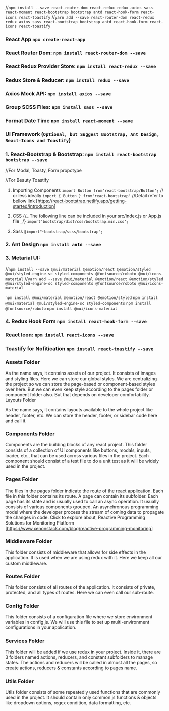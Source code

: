 <!-- 1. React App and Libaries -->
<!--Can install all Libaries in one time-->

//`npm install --save react-router-dom react-redux redux axios sass react-moment react-bootstrap bootstrap antd react-hook-form react-icons react-toastify`
//`yarn add --save react-router-dom react-redux redux axios sass react-bootstrap bootstrap antd react-hook-form react-icons react-toastify`

### React App `npx create-react-app`

### React Router Dom: `npm install react-router-dom --save`

### React Redux Provider Store: `npm install react-redux --save`

### Redux Store & Reducer: `npm install redux --save`

### Axios Mock API: `npm install axios --save`

### Group SCSS Files: `npm install sass --save`

### Format Date Time `npm install react-moment --save`

### UI Framework (`Optional, but Suggest Bootstrap, Ant Design, React-Icons and Toastify`)

### 1. React-Bootstrap & Bootstrap: `npm install react-bootstrap bootstrap --save`

//For Modal, Toasty, Form propotype

//For Beauty Toastify

1. Importing Components
   `import Button from'react-bootstrap/Button';`
   // or less ideally
   `import { Button } from'react-bootstrap'`
   //Detail refer to bellow link
   [https://react-bootstrap.netlify.app/getting-started/introduction]

2. CSS
   {/_ The following line can be included in your src/index.js or App.js file _/}
   `import'bootstrap/dist/css/bootstrap.min.css';`
3. Sass
   `@import"~bootstrap/scss/bootstrap";`

### 2. Ant Design `npm install antd --save`

### 3. Metarial UI:

//`npm install --save @mui/material @emotion/react @emotion/styled @mui/styled-engine-sc styled-components @fontsource/roboto @mui/icons-material`
//`yarn add --save @mui/material @emotion/react @emotion/styled @mui/styled-engine-sc styled-components @fontsource/roboto @mui/icons-material`

`npm install @mui/material @emotion/react @emotion/styled`
`npm install @mui/material @mui/styled-engine-sc styled-components`
`npm install @fontsource/roboto`
`npm install @mui/icons-material`

### 4. Redux Hook Form `npm install react-hook-form --save`

### React Icon: `npm install react-icons --save`

### Toastify for Nofitication `npm install react-toastify --save`

<!-- 2. Structure Folders -->

### Assets Folder

As the name says, it contains assets of our project. It consists of images and styling files. Here we can store our global styles. We are centralizing the project so we can store the page-based or component-based styles over here. But we can even keep style according to the pages folder or component folder also. But that depends on developer comfortability.
Layouts Folder

As the name says, it contains layouts available to the whole project like header, footer, etc. We can store the header, footer, or sidebar code here and call it.

### Components Folder

Components are the building blocks of any react project. This folder consists of a collection of UI components like buttons, modals, inputs, loader, etc., that can be used across various files in the project. Each component should consist of a test file to do a unit test as it will be widely used in the project.

### Pages Folder

The files in the pages folder indicate the route of the react application. Each file in this folder contains its route. A page can contain its subfolder. Each page has its state and is usually used to call an async operation. It usually consists of various components grouped.
An asynchronous programming model where the developer process the stream of coming data to propagate the changes in code. Click to explore about, Reactive Programming Solutions for Monitoring Platform
[https://www.xenonstack.com/blog/reactive-programming-monitoring]

### Middleware Folder

This folder consists of middleware that allows for side effects in the application. It is used when we are using redux with it. Here we keep all our custom middleware.

### Routes Folder

This folder consists of all routes of the application. It consists of private, protected, and all types of routes. Here we can even call our sub-route.

### Config Folder

This folder consists of a configuration file where we store environment variables in config.js. We will use this file to set up multi-environment configurations in your application.

### Services Folder

This folder will be added if we use redux in your project. Inside it, there are 3 folders named actions, reducers, and constant subfolders to manage states. The actions and reducers will be called in almost all the pages, so create actions, reducers & constants according to pages name.

### Utils Folder

Utils folder consists of some repeatedly used functions that are commonly used in the project. It should contain only common js functions & objects like dropdown options, regex condition, data formatting, etc.
